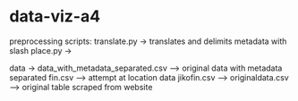 # data-viz-a4

preprocessing scripts:
translate.py -> translates and delimits metadata with slash
place.py -> 

data -> 
data_with_metadata_separated.csv --> original data with metadata separated 
fin.csv --> attempt at location data
jikofin.csv --> 
originaldata.csv --> original table scraped from website

